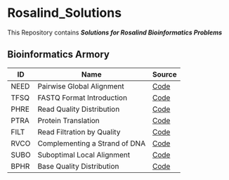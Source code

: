 # Rosalind_Solutions
This Repository contains ***Solutions for Rosalind Bioinformatics Problems*** <br/>
## Bioinformatics Armory
|ID|Name|Source|
|------|---|---|
|NEED|Pairwise Global Alignment|[Code](https://github.com/hahajjjun/Rosalind_Solutions/tree/master/Solutions/NEED_Pairwise_Global_Alignment)|
|TFSQ|FASTQ Format Introduction|[Code](https://github.com/hahajjjun/Rosalind_Solutions/tree/master/Solutions/TFSQ_FASTQ_format_introduction)|
|PHRE|Read Quality Distribution|[Code](https://github.com/hahajjjun/Rosalind_Solutions/tree/master/Solutions/PHRE_Read_Quality_Distribution)|
|PTRA|Protein Translation|[Code](https://github.com/hahajjjun/Rosalind_Solutions/tree/master/Solutions/PTRA_Protein_Translation)|
|FILT|Read Filtration by Quality|[Code](https://github.com/hahajjjun/Rosalind_Solutions/tree/master/Solutions/FILT_Read_Filtration_by_Quality)|
|RVCO|Complementing a Strand of DNA|[Code](https://github.com/hahajjjun/Rosalind_Solutions/tree/master/Solutions/RVCO_Complementing_a_Strand_of_DNA)|
|SUBO|Suboptimal Local Alignment|[Code](https://github.com/hahajjjun/Rosalind_Solutions/tree/master/Solutions/SUBO_Suboptimal_Local_Alignment)|
|BPHR|Base Quality Distribution|[Code](https://github.com/hahajjjun/Rosalind_Solutions/tree/master/Solutions/BPHR_Base_Quality_Distribution)|